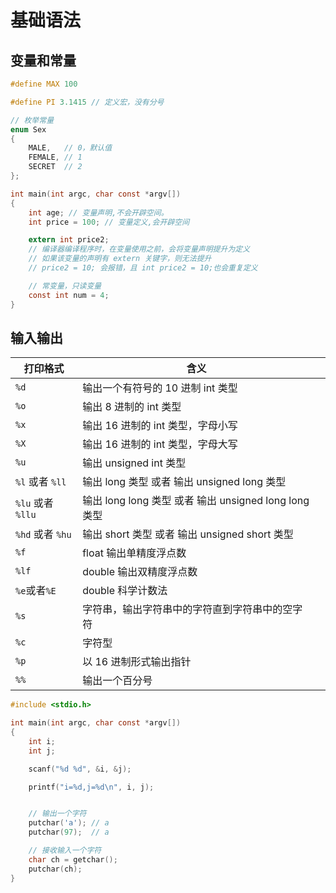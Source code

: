 # 基础语法

## 变量和常量

```C
#define MAX 100

#define PI 3.1415 // 定义宏，没有分号

// 枚举常量
enum Sex
{
    MALE,   // 0，默认值
    FEMALE, // 1
    SECRET  // 2
};

int main(int argc, char const *argv[])
{
    int age; // 变量声明,不会开辟空间。
    int price = 100; // 变量定义,会开辟空间

    extern int price2;
    // 编译器编译程序时，在变量使用之前，会将变量声明提升为定义
    // 如果该变量的声明有 extern 关键字，则无法提升
    // price2 = 10; 会报错，且 int price2 = 10;也会重复定义

    // 常变量，只读变量
    const int num = 4;
}
```

## 输入输出

| 打印格式          | 含义                                                    |      |
| ----------------- | ------------------------------------------------------- | ---- |
| `%d`              | 输出一个有符号的 10 进制 int 类型                       |      |
| `%o`              | 输出 8 进制的 int 类型                                  |      |
| `%x`              | 输出 16 进制的 int 类型，字母小写                       |      |
| `%X`              | 输出 16 进制的 int 类型，字母大写                       |      |
| `%u`              | 输出 unsigned int 类型                                  |      |
| `%l` 或者 `%ll`   | 输出 long 类型 或者 输出 unsigned  long 类型            |      |
| `%lu` 或者 `%llu` | 输出 long  long 类型 或者 输出 unsigned long  long 类型 |      |
| `%hd` 或者 `%hu`  | 输出 short 类型 或者 输出 unsigned short 类型           |      |
| `%f`              | float 输出单精度浮点数                                  |      |
| `%lf`             | double 输出双精度浮点数                                 |      |
| `%e`或者`%E`      | double 科学计数法                                       |      |
| `%s`              | 字符串，输出字符串中的字符直到字符串中的空字符          |      |
| `%c`              | 字符型                                                  |      |
| `%p`              | 以 16 进制形式输出指针                                  |      |
| `%%`              | 输出一个百分号                                          |      |


```C
#include <stdio.h>

int main(int argc, char const *argv[])
{
    int i;
    int j;

    scanf("%d %d", &i, &j);

    printf("i=%d,j=%d\n", i, j);


    // 输出一个字符
    putchar('a'); // a
    putchar(97);  // a

    // 接收输入一个字符
    char ch = getchar();
    putchar(ch);
}

```
